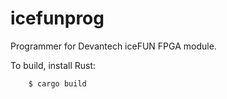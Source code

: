 # icefunprog

Programmer for Devantech iceFUN FPGA module.

To build, install Rust:

```
    $ cargo build
```
